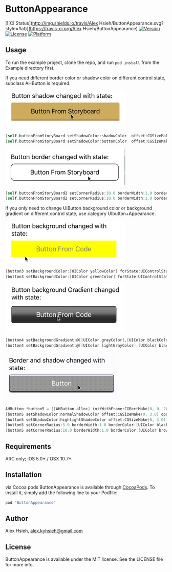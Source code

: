 # ButtonAppearance

[![CI Status](http://img.shields.io/travis/Alex Hsieh/ButtonAppearance.svg?style=flat)](https://travis-ci.org/Alex Hsieh/ButtonAppearance)
[![Version](https://img.shields.io/cocoapods/v/ButtonAppearance.svg?style=flat)](http://cocoapods.org/pods/ButtonAppearance)
[![License](https://img.shields.io/cocoapods/l/ButtonAppearance.svg?style=flat)](http://cocoapods.org/pods/ButtonAppearance)
[![Platform](https://img.shields.io/cocoapods/p/ButtonAppearance.svg?style=flat)](http://cocoapods.org/pods/ButtonAppearance)

## Usage

To run the example project, clone the repo, and run `pod install` from the Example directory first.

If you need different border color or shadow color on different control state, subclass AHButton is required.

![Shadow changed with state](/image/1.gif)
````objective-C
[self.buttonFromStoryBoard setShadowColor:shadowColor  offset:CGSizeMake(0, 3.0) opacity:1.0 radius:1.0 forState:UIControlStateNormal];
[self.buttonFromStoryBoard setShadowColor:buttonColor  offset:CGSizeMake(0, 3.0) opacity:1.0 radius:1.0 forState:UIControlStateHighlighted];
````

![Border changed with state](/image/2.gif)
````objective-C
[self.buttonFromStoryBoard2 setCornerRadius:10.0 borderWidth:1.0 borderColor:[UIColor blackColor] forState:UIControlStateNormal];
[self.buttonFromStoryBoard2 setCornerRadius:10.0 borderWidth:1.0 borderColor:[UIColor grayColor] forState:UIControlStateHighlighted];
````

If you only need to change UIButton background color or background gradient on different control state, use category UIbutton+Appearance. 

![Background color changed with state](/image/3.gif)
````objective-C
[button3 setBackgroundColor:[UIColor yellowColor] forState:UIControlStateNormal];
[button3 setBackgroundColor:[UIColor greenColor] forState:UIControlStateHighlighted];
````

![Background gradient changed with state](/image/4.gif)
````objective-C
[button4 setBackgroundGradient:@[[UIColor grayColor],[UIColor blackColor]] forState:UIControlStateNormal];
[button4 setBackgroundGradient:@[[UIColor lightGrayColor],[UIColor blackColor]] forState:UIControlStateHighlighted];
````

![Border and shadow changed with state:](/image/5.gif)
````objective-C
AHButton *button5 = [[AHButton alloc] initWithFrame:CGRectMake(0, 0, 280, 45)];
[button5 setShadowColor:normalShadowColor offset:CGSizeMake(0, 3.0) opacity:1.0 radius:0 forState:UIControlStateNormal];
[button5 setShadowColor:highlightShadowColor offset:CGSizeMake(0, 3.0) opacity:1.0 radius:0 forState:UIControlStateHighlighted];
[button5 setCornerRadius:5.0 borderWidth:1.0 borderColor:[UIColor blackColor] forState:UIControlStateNormal];
[button5 setCornerRadius:10.0 borderWidth:1.0 borderColor:[UIColor brownColor] forState:UIControlStateHighlighted];
````

## Requirements
ARC only; iOS 5.0+ / OSX 10.7+

## Installation

via Cocoa pods
ButtonAppearance is available through [CocoaPods](http://cocoapods.org). To install
it, simply add the following line to your Podfile:

```ruby
pod "ButtonAppearance"
```

## Author

Alex Hsieh, alex.kyhsieh@gmail.com

## License

ButtonAppearance is available under the MIT license. See the LICENSE file for more info.

